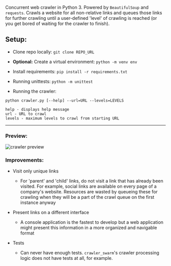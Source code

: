 Concurrent web crawler in Python 3. Powered by `BeautifulSoup` and `requests`. Crawls a website for all non-relative links and queues those links for further crawling until a user-defined 'level' of crawling is reached (or you get bored of waiting for the crawler to finish).

## Setup:

- Clone repo locally: `git clone REPO_URL`
- **Optional:** Create a virtual environment: `python -m venv env`
- Install requirements: `pip install -r requirements.txt`

- Running unittests: `python -m unittest`
- Running the crawler:
```
python crawler.py [--help] --url=URL --levels=LEVELS

help - displays help message
url - URL to crawl
levels - maximum levels to crawl from starting URL
```

----

### Preview:

![crawler preview](https://i.ibb.co/j4PDcwB/crawler.png)

### Improvements:

- Visit only unique links
    - For 'parent' and 'child' links, do not visit a link that has already been visited. For example, social links are available on every page of a company's website. Resources are wasted by queueing these for crawling when they will be a part of the crawl queue on the first instance anyway

- Present links on a different interface
    - A console application is the fastest to develop but a web application might present this information in a more organized and navigable format

- Tests
    - Can never have enough tests. `crawler_swarm`'s crawler processing logic does not have tests at all, for example.
